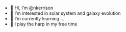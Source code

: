 - 👋 Hi, I’m @nkerrison
- :milky_way: I’m interested in solar system and galaxy evolution
- 🌱 I’m currently learning ...
- :musical_note: I play the harp in my free time

<!---
nkerrison/nkerrison is a ✨ special ✨ repository because its `README.md` (this file) appears on your GitHub profile.
You can click the Preview link to take a look at your changes.
--->
